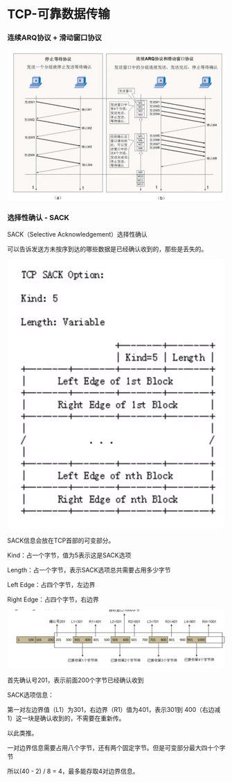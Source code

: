# TCP-可靠数据传输

### 连续ARQ协议 + 滑动窗口协议

![image-20230619224311793](images/image-20230619224311793.png)



### 选择性确认 - SACK

SACK（Selective Acknowledgement）选择性确认

可以告诉发送方未按序到达的哪些数据是已经确认收到的，那些是丢失的。

![image-20230620155658261](images/image-20230620155658261.png)

SACK信息会放在TCP首部的可变部分。

Kind：占一个字节，值为5表示这是SACK选项

Length：占一个字节，表示SACK选项总共需要占用多少字节

Left Edge：占四个字节，左边界

Right Edge：占四个字节，右边界

![image-20230620160126945](images/image-20230620160126945.png)

首先确认号201，表示前面200个字节已经确认收到

SACK选项信息：

第一对左边界值（L1）为301，右边界（R1）值为401，表示301到 400（右边减1）这一块是确认收到的，不需要在重新传。

以此类推。

一对边界信息需要占用八个字节，还有两个固定字节。但是可变部分最大四十个字节

所以(40 - 2) / 8 = 4，最多能存取4对边界信息。